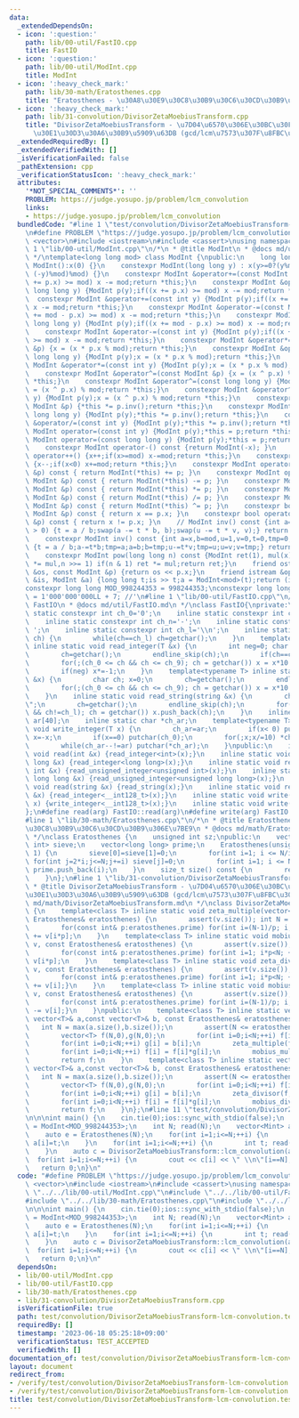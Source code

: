 ```yaml
---
data:
  _extendedDependsOn:
  - icon: ':question:'
    path: lib/00-util/FastIO.cpp
    title: FastIO
  - icon: ':question:'
    path: lib/00-util/ModInt.cpp
    title: ModInt
  - icon: ':heavy_check_mark:'
    path: lib/30-math/Eratosthenes.cpp
    title: "Eratosthenes - \u30A8\u30E9\u30C8\u30B9\u30C6\u30CD\u30B9\u306E\u7BE9"
  - icon: ':heavy_check_mark:'
    path: lib/31-convolution/DivisorZetaMoebiusTransform.cpp
    title: "DivisorZetaMoebiusTransform - \u7D04\u6570\u306E\u30BC\u30FC\u30BF\u30FB\
      \u30E1\u30D3\u30A6\u30B9\u5909\u63DB (gcd/lcm\u7573\u307F\u8FBC\u307F)"
  _extendedRequiredBy: []
  _extendedVerifiedWith: []
  _isVerificationFailed: false
  _pathExtension: cpp
  _verificationStatusIcon: ':heavy_check_mark:'
  attributes:
    '*NOT_SPECIAL_COMMENTS*': ''
    PROBLEM: https://judge.yosupo.jp/problem/lcm_convolution
    links:
    - https://judge.yosupo.jp/problem/lcm_convolution
  bundledCode: "#line 1 \"test/convolution/DivisorZetaMoebiusTransform-lcm-convolution.test.cpp\"\
    \n#define PROBLEM \"https://judge.yosupo.jp/problem/lcm_convolution\"\n\n#include\
    \ <vector>\n#include <iostream>\n#include <cassert>\nusing namespace std;\n#line\
    \ 1 \"lib/00-util/ModInt.cpp\"\n/*\n * @title ModInt\n * @docs md/util/ModInt.md\n\
    \ */\ntemplate<long long mod> class ModInt {\npublic:\n    long long x;\n    constexpr\
    \ ModInt():x(0) {}\n    constexpr ModInt(long long y) : x(y>=0?(y%mod): (mod -\
    \ (-y)%mod)%mod) {}\n    constexpr ModInt &operator+=(const ModInt &p) {if((x\
    \ += p.x) >= mod) x -= mod;return *this;}\n    constexpr ModInt &operator+=(const\
    \ long long y) {ModInt p(y);if((x += p.x) >= mod) x -= mod;return *this;}\n  \
    \  constexpr ModInt &operator+=(const int y) {ModInt p(y);if((x += p.x) >= mod)\
    \ x -= mod;return *this;}\n    constexpr ModInt &operator-=(const ModInt &p) {if((x\
    \ += mod - p.x) >= mod) x -= mod;return *this;}\n    constexpr ModInt &operator-=(const\
    \ long long y) {ModInt p(y);if((x += mod - p.x) >= mod) x -= mod;return *this;}\n\
    \    constexpr ModInt &operator-=(const int y) {ModInt p(y);if((x += mod - p.x)\
    \ >= mod) x -= mod;return *this;}\n    constexpr ModInt &operator*=(const ModInt\
    \ &p) {x = (x * p.x % mod);return *this;}\n    constexpr ModInt &operator*=(const\
    \ long long y) {ModInt p(y);x = (x * p.x % mod);return *this;}\n    constexpr\
    \ ModInt &operator*=(const int y) {ModInt p(y);x = (x * p.x % mod);return *this;}\n\
    \    constexpr ModInt &operator^=(const ModInt &p) {x = (x ^ p.x) % mod;return\
    \ *this;}\n    constexpr ModInt &operator^=(const long long y) {ModInt p(y);x\
    \ = (x ^ p.x) % mod;return *this;}\n    constexpr ModInt &operator^=(const int\
    \ y) {ModInt p(y);x = (x ^ p.x) % mod;return *this;}\n    constexpr ModInt &operator/=(const\
    \ ModInt &p) {*this *= p.inv();return *this;}\n    constexpr ModInt &operator/=(const\
    \ long long y) {ModInt p(y);*this *= p.inv();return *this;}\n    constexpr ModInt\
    \ &operator/=(const int y) {ModInt p(y);*this *= p.inv();return *this;}\n    constexpr\
    \ ModInt operator=(const int y) {ModInt p(y);*this = p;return *this;}\n    constexpr\
    \ ModInt operator=(const long long y) {ModInt p(y);*this = p;return *this;}\n\
    \    constexpr ModInt operator-() const {return ModInt(-x); }\n    constexpr ModInt\
    \ operator++() {x++;if(x>=mod) x-=mod;return *this;}\n    constexpr ModInt operator--()\
    \ {x--;if(x<0) x+=mod;return *this;}\n    constexpr ModInt operator+(const ModInt\
    \ &p) const { return ModInt(*this) += p; }\n    constexpr ModInt operator-(const\
    \ ModInt &p) const { return ModInt(*this) -= p; }\n    constexpr ModInt operator*(const\
    \ ModInt &p) const { return ModInt(*this) *= p; }\n    constexpr ModInt operator/(const\
    \ ModInt &p) const { return ModInt(*this) /= p; }\n    constexpr ModInt operator^(const\
    \ ModInt &p) const { return ModInt(*this) ^= p; }\n    constexpr bool operator==(const\
    \ ModInt &p) const { return x == p.x; }\n    constexpr bool operator!=(const ModInt\
    \ &p) const { return x != p.x; }\n    // ModInt inv() const {int a=x,b=mod,u=1,v=0,t;while(b\
    \ > 0) {t = a / b;swap(a -= t * b, b);swap(u -= t * v, v);} return ModInt(u);}\n\
    \    constexpr ModInt inv() const {int a=x,b=mod,u=1,v=0,t=0,tmp=0;while(b > 0)\
    \ {t = a / b;a-=t*b;tmp=a;a=b;b=tmp;u-=t*v;tmp=u;u=v;v=tmp;} return ModInt(u);}\n\
    \    constexpr ModInt pow(long long n) const {ModInt ret(1), mul(x);for(;n > 0;mul\
    \ *= mul,n >>= 1) if(n & 1) ret *= mul;return ret;}\n    friend ostream &operator<<(ostream\
    \ &os, const ModInt &p) {return os << p.x;}\n    friend istream &operator>>(istream\
    \ &is, ModInt &a) {long long t;is >> t;a = ModInt<mod>(t);return (is);}\n};\n\
    constexpr long long MOD_998244353 = 998244353;\nconstexpr long long MOD_1000000007\
    \ = 1'000'000'000LL + 7; //'\n#line 1 \"lib/00-util/FastIO.cpp\"\n/*\n * @title\
    \ FastIO\n * @docs md/util/FastIO.md\n */\nclass FastIO{\nprivate:\n    inline\
    \ static constexpr int ch_0='0';\n    inline static constexpr int ch_9='9';\n\
    \    inline static constexpr int ch_n='-';\n    inline static constexpr int ch_s='\
    \ ';\n    inline static constexpr int ch_l='\\n';\n    inline static void endline_skip(char&\
    \ ch) {\n        while(ch==ch_l) ch=getchar();\n    }\n    template<typename T>\
    \ inline static void read_integer(T &x) {\n        int neg=0; char ch; x=0;\n\
    \        ch=getchar();\n        endline_skip(ch);\n        if(ch==ch_n) neg=1,ch=getchar();\n\
    \        for(;(ch_0 <= ch && ch <= ch_9); ch = getchar()) x = x*10 + (ch-ch_0);\n\
    \        if(neg) x*=-1;\n    }\n    template<typename T> inline static void read_unsigned_integer(T\
    \ &x) {\n        char ch; x=0;\n        ch=getchar();\n        endline_skip(ch);\n\
    \        for(;(ch_0 <= ch && ch <= ch_9); ch = getchar()) x = x*10 + (ch-ch_0);\n\
    \    }\n    inline static void read_string(string &x) {\n        char ch; x=\"\
    \";\n        ch=getchar();\n        endline_skip(ch);\n        for(;(ch != ch_s\
    \ && ch!=ch_l); ch = getchar()) x.push_back(ch);\n    }\n    inline static char\
    \ ar[40];\n    inline static char *ch_ar;\n    template<typename T> inline static\
    \ void write_integer(T x) {\n        ch_ar=ar;\n        if(x< 0) putchar(ch_n),\
    \ x=-x;\n        if(x==0) putchar(ch_0);\n        for(;x;x/=10) *ch_ar++=(ch_0+x%10);\n\
    \        while(ch_ar--!=ar) putchar(*ch_ar);\n    }\npublic:\n    inline static\
    \ void read(int &x) {read_integer<int>(x);}\n    inline static void read(long\
    \ long &x) {read_integer<long long>(x);}\n    inline static void read(unsigned\
    \ int &x) {read_unsigned_integer<unsigned int>(x);}\n    inline static void read(unsigned\
    \ long long &x) {read_unsigned_integer<unsigned long long>(x);}\n    inline static\
    \ void read(string &x) {read_string(x);}\n    inline static void read(__int128_t\
    \ &x) {read_integer<__int128_t>(x);}\n    inline static void write(__int128_t\
    \ x) {write_integer<__int128_t>(x);}\n    inline static void write(char x) {putchar(x);}\n\
    };\n#define read(arg) FastIO::read(arg)\n#define write(arg) FastIO::write(arg)\n\
    #line 1 \"lib/30-math/Eratosthenes.cpp\"\n/*\n * @title Eratosthenes - \u30A8\u30E9\
    \u30C8\u30B9\u30C6\u30CD\u30B9\u306E\u7BE9\n * @docs md/math/Eratosthenes.md\n\
    \ */\nclass Eratosthenes {\n    unsigned int sz;\npublic:\n    vector<unsigned\
    \ int> sieve;\n    vector<long long> prime;\n    Eratosthenes(unsigned int N):sz(N+1),sieve(N+1,\
    \ 1) {\n        sieve[0]=sieve[1]=0;\n        for(int i=1; i <= N/i; ++i) if(sieve[i])\
    \ for(int j=2*i;j<=N;j+=i) sieve[j]=0;\n        for(int i=1; i <= N  ; ++i) if(sieve[i])\
    \ prime.push_back(i);\n    }\n    size_t size() const {\n        return sz;\n\
    \    }\n};\n#line 1 \"lib/31-convolution/DivisorZetaMoebiusTransform.cpp\"\n/*\n\
    \ * @title DivisorZetaMoebiusTransform - \u7D04\u6570\u306E\u30BC\u30FC\u30BF\u30FB\
    \u30E1\u30D3\u30A6\u30B9\u5909\u63DB (gcd/lcm\u7573\u307F\u8FBC\u307F)\n * @docs\
    \ md/math/DivisorZetaMoebiusTransform.md\n */\nclass DivisorZetaMoebiusTransform\
    \ {\n    template<class T> inline static void zeta_multiple(vector<T>& v, const\
    \ Eratosthenes& eratosthenes) {\n        assert(v.size()); int N = v.size();\n\
    \        for(const int& p:eratosthenes.prime) for(int i=(N-1)/p; i; --i) v[i]\
    \ += v[i*p];\n    }\n    template<class T> inline static void mobius_multiple(vector<T>&\
    \ v, const Eratosthenes& eratosthenes) {\n        assert(v.size()); int N = v.size();\n\
    \        for(const int& p:eratosthenes.prime) for(int i=1; i*p<N; ++i) v[i] -=\
    \ v[i*p];\n    }\n    template<class T> inline static void zeta_divisor(vector<T>&\
    \ v, const Eratosthenes& eratosthenes) {\n        assert(v.size()); int N = v.size();\n\
    \        for(const int& p:eratosthenes.prime) for(int i=1; i*p<N; ++i) {v[i*p]\
    \ += v[i];}\n    }\n    template<class T> inline static void mobius_divisor(vector<T>&\
    \ v, const Eratosthenes& eratosthenes) {\n        assert(v.size()); int N = v.size();\n\
    \        for(const int& p:eratosthenes.prime) for(int i=(N-1)/p; i; --i) {v[i*p]\
    \ -= v[i];}\n    }\npublic:\n    template<class T> inline static vector<T> gcd_convolution(const\
    \ vector<T>& a,const vector<T>& b, const Eratosthenes& eratosthenes) {\n     \
    \   int N = max(a.size(),b.size());\n        assert(N <= eratosthenes.size());\n\
    \        vector<T> f(N,0),g(N,0);\n        for(int i=0;i<N;++i) f[i] = a[i];\n\
    \        for(int i=0;i<N;++i) g[i] = b[i];\n        zeta_multiple(f,eratosthenes);zeta_multiple(g,eratosthenes);\n\
    \        for(int i=0;i<N;++i) f[i] = f[i]*g[i];\n        mobius_multiple(f,eratosthenes);\n\
    \        return f;\n    }\n    template<class T> inline static vector<T> lcm_convolution(const\
    \ vector<T>& a,const vector<T>& b, const Eratosthenes& eratosthenes) {\n     \
    \   int N = max(a.size(),b.size());\n        assert(N <= eratosthenes.size());\n\
    \        vector<T> f(N,0),g(N,0);\n        for(int i=0;i<N;++i) f[i] = a[i];\n\
    \        for(int i=0;i<N;++i) g[i] = b[i];\n        zeta_divisor(f,eratosthenes);zeta_divisor(g,eratosthenes);\n\
    \        for(int i=0;i<N;++i) f[i] = f[i]*g[i];\n        mobius_divisor(f,eratosthenes);\n\
    \        return f;\n    }\n};\n#line 11 \"test/convolution/DivisorZetaMoebiusTransform-lcm-convolution.test.cpp\"\
    \n\n\nint main() {\n    cin.tie(0);ios::sync_with_stdio(false);\n    using Mint\
    \ = ModInt<MOD_998244353>;\n    int N; read(N);\n    vector<Mint> a(N+1,0),b(N+1,0);\n\
    \    auto e = Eratosthenes(N);\n    for(int i=1;i<=N;++i) {\n        int t; read(t);\
    \ a[i]=t;\n    }\n    for(int i=1;i<=N;++i) {\n        int t; read(t); b[i]=t;\n\
    \    }\n    auto c = DivisorZetaMoebiusTransform::lcm_convolution(a,b,e);\n  \
    \  for(int i=1;i<=N;++i) {\n        cout << c[i] << \" \\n\"[i==N];\n    }\n \
    \   return 0;\n}\n"
  code: "#define PROBLEM \"https://judge.yosupo.jp/problem/lcm_convolution\"\n\n#include\
    \ <vector>\n#include <iostream>\n#include <cassert>\nusing namespace std;\n#include\
    \ \"../../lib/00-util/ModInt.cpp\"\n#include \"../../lib/00-util/FastIO.cpp\"\n\
    #include \"../../lib/30-math/Eratosthenes.cpp\"\n#include \"../../lib/31-convolution/DivisorZetaMoebiusTransform.cpp\"\
    \n\n\nint main() {\n    cin.tie(0);ios::sync_with_stdio(false);\n    using Mint\
    \ = ModInt<MOD_998244353>;\n    int N; read(N);\n    vector<Mint> a(N+1,0),b(N+1,0);\n\
    \    auto e = Eratosthenes(N);\n    for(int i=1;i<=N;++i) {\n        int t; read(t);\
    \ a[i]=t;\n    }\n    for(int i=1;i<=N;++i) {\n        int t; read(t); b[i]=t;\n\
    \    }\n    auto c = DivisorZetaMoebiusTransform::lcm_convolution(a,b,e);\n  \
    \  for(int i=1;i<=N;++i) {\n        cout << c[i] << \" \\n\"[i==N];\n    }\n \
    \   return 0;\n}\n"
  dependsOn:
  - lib/00-util/ModInt.cpp
  - lib/00-util/FastIO.cpp
  - lib/30-math/Eratosthenes.cpp
  - lib/31-convolution/DivisorZetaMoebiusTransform.cpp
  isVerificationFile: true
  path: test/convolution/DivisorZetaMoebiusTransform-lcm-convolution.test.cpp
  requiredBy: []
  timestamp: '2023-06-18 05:25:18+09:00'
  verificationStatus: TEST_ACCEPTED
  verifiedWith: []
documentation_of: test/convolution/DivisorZetaMoebiusTransform-lcm-convolution.test.cpp
layout: document
redirect_from:
- /verify/test/convolution/DivisorZetaMoebiusTransform-lcm-convolution.test.cpp
- /verify/test/convolution/DivisorZetaMoebiusTransform-lcm-convolution.test.cpp.html
title: test/convolution/DivisorZetaMoebiusTransform-lcm-convolution.test.cpp
---
```


